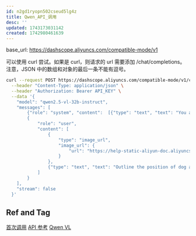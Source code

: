 ```yaml
---
id: n2gd1ryopn502cseud5lg4z
title: Qwen_API_调用
desc: ''
updated: 1743173031142
created: 1742980461639
---
```


base_url: https://dashscope.aliyuncs.com/compatible-mode/v1


可以使用 curl 尝试。如果是 curl，则请求的 url 需要添加 /chat/completions。注意，JSON 中的数组和对象的最后一条不能有逗号。

```bash
curl --request POST https://dashscope.aliyuncs.com/compatible-mode/v1/chat/completions \
  --header "Content-Type: application/json" \
  --header "Authorization: Bearer API_KEY" \
  --data '{
    "model": "qwen2.5-vl-32b-instruct",
    "messages": [
        {"role": "system", "content":  [{"type": "text", "text": "You are a helpful assistant."}]},
        {
            "role": "user",
            "content": [
                {
                    "type": "image_url",
                    "image_url": {
                        "url": "https://help-static-aliyun-doc.aliyuncs.com/file-manage-files/zh-CN/20241022/emyrja/dog_and_girl.jpeg"
                    }
                },
                {"type": "text", "text": "Outline the position of dog and output all the coordinates in JSON format."}
            ]
        }
    ],
    "stream": false
  }'
```

## Ref and Tag

[首次调用](https://help.aliyun.com/zh/model-studio/getting-started/first-api-call-to-qwen?spm=a2c4g.11186623.0.i2)
[API 参考](https://help.aliyun.com/zh/model-studio/developer-reference/use-qwen-by-calling-api?accounttraceid=6f8a4553f02d448090083a7c0bd17c00jhcx#2ed5ee7377fum)
[Qwen VL](https://help.aliyun.com/zh/model-studio/user-guide/vision/)